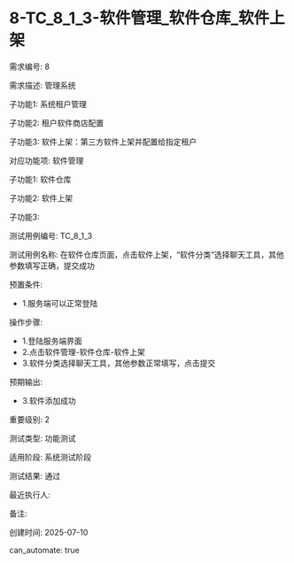 # 8-TC_8_1_3-软件管理_软件仓库_软件上架

需求编号: 8

需求描述: 管理系统

子功能1: 系统租户管理

子功能2: 租户软件商店配置

子功能3: 软件上架：第三方软件上架并配置给指定租户


对应功能项: 软件管理

子功能1: 软件仓库

子功能2: 软件上架

子功能3: 


测试用例编号: TC_8_1_3

测试用例名称: 在软件仓库页面，点击软件上架，“软件分类”选择聊天工具，其他参数填写正确，提交成功

预置条件:
- 1.服务端可以正常登陆

操作步骤:
- 1.登陆服务端界面
- 2.点击软件管理-软件仓库-软件上架
- 3.软件分类选择聊天工具，其他参数正常填写，点击提交

预期输出:
- 3.软件添加成功

重要级别: 2

测试类型: 功能测试

适用阶段: 系统测试阶段

测试结果: 通过

最近执行人: 

备注: 

创建时间: 2025-07-10

can_automate: true
